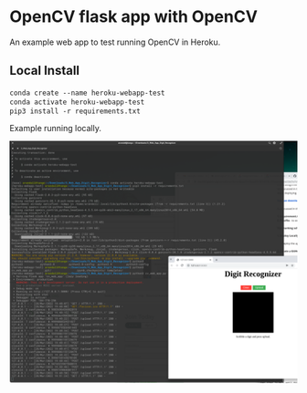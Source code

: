 # OpenCV flask app with OpenCV

An example web app to test running OpenCV in Heroku.

## Local Install

```shell
conda create --name heroku-webapp-test
conda activate heroku-webapp-test
pip3 install -r requirements.txt 
```

Example running locally.

![](local-webapp.png)